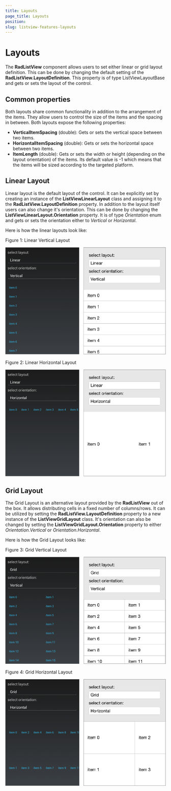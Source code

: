 ```yaml
---
title: Layouts
page_title: Layouts
position: 
slug: listview-features-layouts
---
```


# Layouts

The **RadListView** component allows users to set either linear or grid layout definition. This can be done by changing the default setting of the **RadListView.LayoutDefinition**. This property is of type ListViewLayoutBase and gets or sets the layout of the control. 

## Common properties

Both layouts share common functionality in addition to the arrangement of the items. They allow users to control the size of the items and the spacing in between. Both layouts expose the following properties:

- **VerticalItemSpacing** (double): Gets or sets the vertical space between two items.
- **HorizontalItemSpacing** (double): Gets or sets the horizontal space between two items.
- **ItemLength** (double): Gets or sets the width or height (depending on the layout orientation) of the items. Its default value is -1 which means that the items will be sized according to the targeted platform.

## Linear Layout

Linear layout is the default layout of the control. It can be explicitly set by creating an instance of the **ListViewLinearLayout** class and assigning it to the **RadListView.LayoutDefinition** property. In addition to the layout itself users can also change it's orientation. This can be done by changing the **ListViewLinearLayout.Orientation** property. It is of type *Orientation* enum and gets or sets the orientation either to *Vertical* or *Horizontal*.

Here is how the linear layouts look like:

Figure 1: Linear Vertical Layout

![Linear Vertical](images/listview-features-layout.png)

Figure 2: Linear Horizontal Layout

![Linear Horizontal](images/listview-features-horizontal-layout.png)

## Grid Layout

The Grid Layout is an alternative layout provided by the **RadListView** out of the box. It allows distributing cells in a fixed number of columns/rows. It can be utilized by setting the **RadListView.LayoutDefinition** property to a new instance of the **ListViewGridLayout** class. It's orientation can also be changed by setting the **ListViewGridLayout.Orientation** property to either *Orientation.Vertical* or *Orientation.Horizontal*.

Here is how the Grid Layout looks like:

Figure 3: Grid Vertical Layout

![Grid Vertical](images/listview-features-grid-layout.png)

Figure 4: Grid Horizontal Layout

![Grid Horizontal](images/listview-features-horizontal-grid-layout.png)
